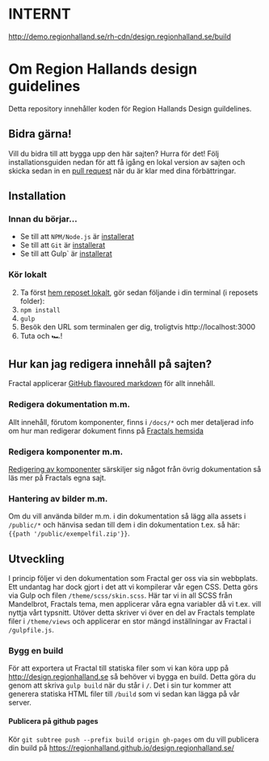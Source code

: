 # INTERNT
http://demo.regionhalland.se/rh-cdn/design.regionhalland.se/build


# Om Region Hallands design guidelines
Detta repository innehåller koden för Region Hallands Design guildelines.

## Bidra gärna!
Vill du bidra till att bygga upp den här sajten? Hurra för det! Följ installationsguiden nedan för att få igång en lokal version av sajten och skicka sedan in en [pull request](https://help.github.com/articles/creating-a-pull-request/) när du är klar med dina förbättringar.

## Installation

### Innan du börjar...

- Se till att `NPM/Node.js` är [installerat](https://www.npmjs.com/get-npm)
- Se till att `Git` är [installerat](https://desktop.github.com/)
- Se till att Gulp` är [installerat](https://gulpjs.com/docs/en/getting-started/quick-start)

### Kör lokalt

2. Ta först [hem reposet lokalt](https://desktop.github.com/), gör sedan följande i din terminal (i reposets folder):
1. `npm install`
2. `gulp`
3. Besök den URL som terminalen ger dig, troligtvis http://localhost:3000
4. Tuta och 🏎!

## Hur kan jag redigera innehåll på sajten?
Fractal applicerar [GitHub flavoured markdown](https://guides.github.com/features/mastering-markdown/) för allt innehåll.

### Redigera dokumentation m.m.
Allt innehåll, förutom komponenter, finns i `/docs/*` och mer detaljerad info om hur man redigerar dokument finns på [Fractals hemsida](https://fractal.build/guide/documentation/#a-simple-page)

### Redigera komponenter m.m.
[Redigering av komponenter](https://fractal.build/guide/components/) särskiljer sig något från övrig dokumentation så läs mer på Fractals egna sajt.

### Hantering av bilder m.m.
Om du vill använda bilder m.m. i din dokumentation så lägg alla assets i `/public/*` och hänvisa sedan till dem i din dokumentation t.ex. så här: `{{path '/public/exempelfil.zip'}}`.

## Utveckling
I princip följer vi den dokumentation som Fractal ger oss via sin webbplats. Ett undantag har dock gjort i det att vi kompilerar vår egen CSS. Detta görs via Gulp och filen `/theme/scss/skin.scss`. Här tar vi in all SCSS från Mandelbrot, Fractals tema, men applicerar våra egna variabler då vi t.ex. vill nyttja vårt typsnitt. Utöver detta skriver vi över en del av Fractals template filer i `/theme/views` och applicerar en stor mängd inställningar av Fractal i `/gulpfile.js`.

### Bygg en build

För att exportera ut Fractal till statiska filer som vi kan köra upp på http://design.regionhalland.se så behöver vi bygga en build. Detta göra du genom att skriva `gulp build` när du står i `/`. Det i sin tur kommer att generera statiska HTML filer till `/build` som vi sedan kan lägga på vår server.

#### Publicera på github pages
Kör `git subtree push --prefix build origin gh-pages` om du vill publicera din build på https://regionhalland.github.io/design.regionhalland.se/
